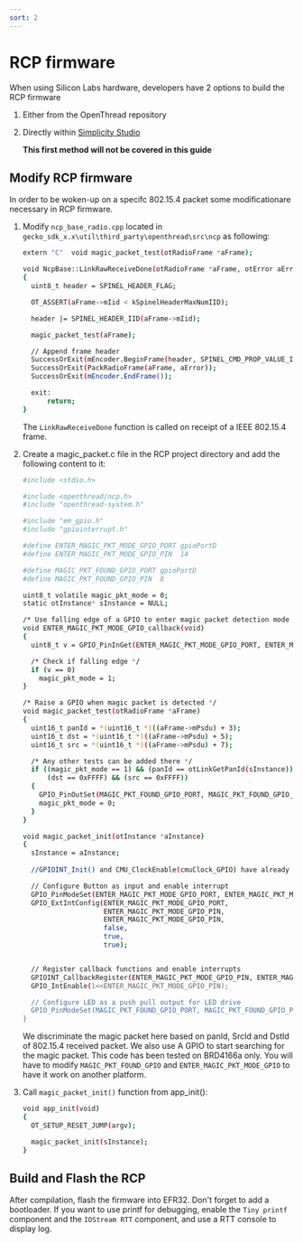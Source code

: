 ```yaml
---
sort: 2
---
```


# RCP firmware
When using Silicon Labs hardware, developers have 2 options to build the RCP firmware
  1.  Either from the OpenThread repository
  2.  Directly within [Simplicity Studio](https://www.silabs.com/developers/simplicity-studio)

      **This first method will not be covered in this guide**

## Modify RCP firmware

In order to be woken-up on a specifc 802.15.4 packet some modificationare necessary in RCP firmware. 

1.  Modify `ncp_base_radio.cpp` located in `gecko_sdk_x.x\util\third_party\openthread\src\ncp` as following:

    ```bash
    extern "C"  void magic_packet_test(otRadioFrame *aFrame);

    void NcpBase::LinkRawReceiveDone(otRadioFrame *aFrame, otError aError)
    {
      uint8_t header = SPINEL_HEADER_FLAG;

      OT_ASSERT(aFrame->mIid < kSpinelHeaderMaxNumIID);

      header |= SPINEL_HEADER_IID(aFrame->mIid);

      magic_packet_test(aFrame);

      // Append frame header
      SuccessOrExit(mEncoder.BeginFrame(header, SPINEL_CMD_PROP_VALUE_IS, SPINEL_PROP_STREAM_RAW));
      SuccessOrExit(PackRadioFrame(aFrame, aError));
      SuccessOrExit(mEncoder.EndFrame());

      exit:
          return;
    }
    ```
    The `LinkRawReceiveDone` function is called on receipt of a IEEE 802.15.4 frame.

2.  Create a magic_packet.c file in the RCP project directory and add the following content to it: 

    ```bash
    #include <stdio.h>

    #include <openthread/ncp.h>
    #include "openthread-system.h"

    #include "em_gpio.h"
    #include "gpiointerrupt.h"

    #define ENTER_MAGIC_PKT_MODE_GPIO_PORT gpioPortD
    #define ENTER_MAGIC_PKT_MODE_GPIO_PIN  14

    #define MAGIC_PKT_FOUND_GPIO_PORT gpioPortD
    #define MAGIC_PKT_FOUND_GPIO_PIN  8

    uint8_t volatile magic_pkt_mode = 0;
    static otInstance* sInstance = NULL;

    /* Use falling edge of a GPIO to enter magic packet detection mode */
    void ENTER_MAGIC_PKT_MODE_GPIO_callback(void)
    {
      uint8_t v = GPIO_PinInGet(ENTER_MAGIC_PKT_MODE_GPIO_PORT, ENTER_MAGIC_PKT_MODE_GPIO_PIN);

      /* Check if falling edge */
      if (v == 0)
        magic_pkt_mode = 1;
    }

    /* Raise a GPIO when magic packet is detected */
    void magic_packet_test(otRadioFrame *aFrame)
    {
      uint16_t panId = *(uint16_t *)((aFrame->mPsdu) + 3);
      uint16_t dst = *(uint16_t *)((aFrame->mPsdu) + 5);
      uint16_t src = *(uint16_t *)((aFrame->mPsdu) + 7);

      /* Any other tests can be added there */
      if ((magic_pkt_mode == 1) && (panId == otLinkGetPanId(sInstance)) &&
          (dst == 0xFFFF) && (src == 0xFFFF))
      {
        GPIO_PinOutSet(MAGIC_PKT_FOUND_GPIO_PORT, MAGIC_PKT_FOUND_GPIO_PIN);
        magic_pkt_mode = 0;
      }
    }

    void magic_packet_init(otInstance *aInstance)
    {
      sInstance = aInstance;
      
      //GPIOINT_Init() and CMU_ClockEnable(cmuClock_GPIO) have already been called

      // Configure Button as input and enable interrupt
      GPIO_PinModeSet(ENTER_MAGIC_PKT_MODE_GPIO_PORT, ENTER_MAGIC_PKT_MODE_GPIO_PIN, gpioModeInputPull, 1);
      GPIO_ExtIntConfig(ENTER_MAGIC_PKT_MODE_GPIO_PORT,
                        ENTER_MAGIC_PKT_MODE_GPIO_PIN,
                        ENTER_MAGIC_PKT_MODE_GPIO_PIN,
                        false,
                        true,
                        true);


      // Register callback functions and enable interrupts
      GPIOINT_CallbackRegister(ENTER_MAGIC_PKT_MODE_GPIO_PIN, ENTER_MAGIC_PKT_MODE_GPIO_callback);
      GPIO_IntEnable(1<<ENTER_MAGIC_PKT_MODE_GPIO_PIN);

      // Configure LED as a push pull output for LED drive
      GPIO_PinModeSet(MAGIC_PKT_FOUND_GPIO_PORT, MAGIC_PKT_FOUND_GPIO_PIN, gpioModePushPull, 0);
    }
    ```
    We discriminate the magic packet here based on panId, SrcId and DstId of 802.15.4 received packet. We also use A GPIO to start searching for the magic packet. This code has been tested on BRD4166a only. You will have to modify `MAGIC_PKT_FOUND_GPIO` and `ENTER_MAGIC_PKT_MODE_GPIO` to have 
    it work on another platform.
    
3.  Call `magic_packet_init()` function from app_init():

    ```bash
    void app_init(void)
    {
      OT_SETUP_RESET_JUMP(argv);

      magic_packet_init(sInstance);
    }
    ```


## Build and Flash the RCP

After compilation, flash the firmware into EFR32. Don't forget to add a bootloader. If you want to use printf for debugging, enable the `Tiny printf` component and the `IOStream RTT` component, and use a RTT console to display log.
